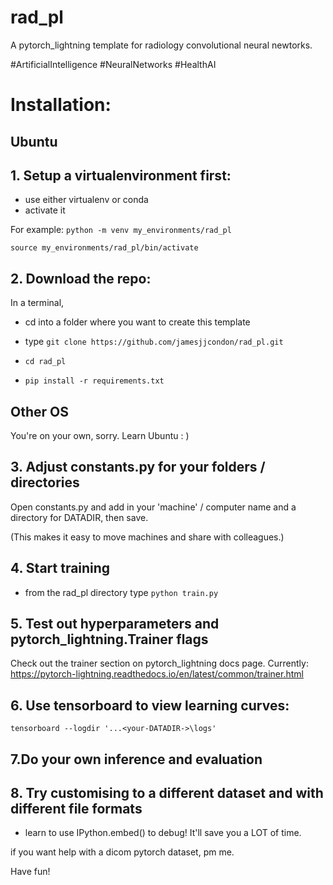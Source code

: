 # rad_pl

A pytorch_lightning template for radiology convolutional neural newtorks.

#ArtificialIntelligence
#NeuralNetworks
#HealthAI 

# Installation:

## Ubuntu

## 1. Setup a virtualenvironment first:
- use either virtualenv or conda
- activate it

For example:
`python -m venv my_environments/rad_pl`

`source my_environments/rad_pl/bin/activate` 

## 2. Download the repo:

In a terminal, 

 - cd into a folder where you want to create this template

 - type 
   `git clone https://github.com/jamesjjcondon/rad_pl.git`

 - `cd rad_pl`

 - `pip install -r requirements.txt`

## Other OS
You're on your own, sorry.
Learn Ubuntu : )

## 3. Adjust constants.py for your folders / directories
Open constants.py and add in your 'machine' / computer name and a directory for DATADIR, then save.

(This makes it easy to move machines and share with colleagues.) 

## 4. Start training

- from the rad_pl directory type `python train.py`

## 5. Test out hyperparameters and pytorch_lightning.Trainer flags
Check out the trainer section on pytorch_lightning docs page. 
Currently: https://pytorch-lightning.readthedocs.io/en/latest/common/trainer.html 

## 6. Use tensorboard to view learning curves:
`tensorboard --logdir '...<your-DATADIR->\logs'`

## 7.Do your own inference and evaluation

## 8. Try customising to a different dataset and with different file formats
- learn to use IPython.embed() to debug! It'll save you a LOT of time.

if you want help with a dicom pytorch dataset, pm me.

Have fun!

